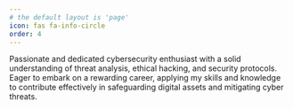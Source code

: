 ```yaml
---
# the default layout is 'page'
icon: fas fa-info-circle
order: 4
---
```


Passionate and dedicated cybersecurity enthusiast with a solid understanding of
threat analysis, ethical hacking, and security protocols. Eager to embark on a
rewarding career, applying my skills and knowledge to contribute effectively in
safeguarding digital assets and mitigating cyber threats.

